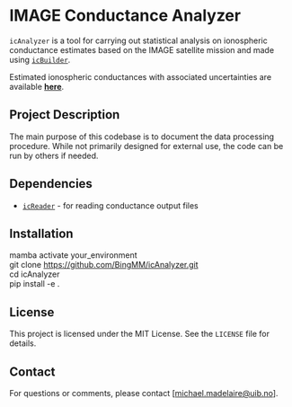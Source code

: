 # IMAGE Conductance Analyzer

`icAnalyzer` is a tool for carrying out statistical analysis on ionospheric conductance estimates based on the IMAGE satellite mission and made using [`icBuilder`](https://github.com/BingMM/icBuilder).

Estimated ionospheric conductances with associated uncertainties are available [**here**](https://doi.org/10.5281/zenodo.15579301).

## Project Description

The main purpose of this codebase is to document the data processing procedure. While not primarily designed for external use, the code can be run by others if needed.

## Dependencies

- [`icReader`](https://github.com/BingMM/icReader) - for reading conductance output files

## Installation

mamba activate your_environment  
git clone https://github.com/BingMM/icAnalyzer.git  
cd icAnalyzer  
pip install -e .

## License

This project is licensed under the MIT License. See the `LICENSE` file for details.

## Contact

For questions or comments, please contact [michael.madelaire@uib.no].
